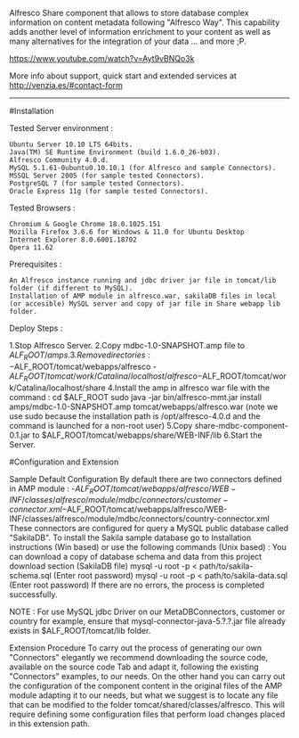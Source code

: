Alfresco Share component that allows to store database complex information on content metadata following "Alfresco Way". 
This capability adds another level of information enrichment to your content as well as many alternatives for the integration of your data ... and more ;P.

https://www.youtube.com/watch?v=Ayt9vBNQo3k

More info about support, quick start and extended services at http://venzia.es/#contact-form



-------------------------------------------------



#Installation

Tested Server environment :

    Ubuntu Server 10.10 LTS 64bits.
    Java(TM) SE Runtime Environment (build 1.6.0_26-b03).
    Alfresco Community 4.0.d.
    MySQL 5.1.61-0ubuntu0.10.10.1 (for Alfresco and sample Connectors).
    MSSQL Server 2005 (for sample tested Connectors).
    PostgreSQL 7 (for sample tested Connectors).
    Oracle Express 11g (for sample tested Connectors). 

Tested Browsers :

    Chromium & Google Chrome 18.0.1025.151
    Mozilla Firefox 3.6.6 for Windows & 11.0 for Ubuntu Desktop
    Internet Explorer 8.0.6001.18702
    Opera 11.62 

Prerequisites :

    An Alfresco instance running and jdbc driver jar file in tomcat/lib folder (if different to MySQL).
    Installation of AMP module in alfresco.war, sakilaDB files in local (or accesible) MySQL server and copy of jar file in Share webapp lib folder. 

Deploy Steps :

1.Stop Alfresco Server.
2.Copy mdbc-1.0-SNAPSHOT.amp file to $ALF_ROOT/amps.
3.Remove directories :
-$ALF_ROOT/tomcat/webapps/alfresco
-$ALF_ROOT/tomcat/work/Catalina/localhost/alfresco
-$ALF_ROOT/tomcat/work/Catalina/localhost/share
4.Install the amp in alfresco war file with the command :
cd $ALF_ROOT
sudo java -jar bin/alfresco-mmt.jar install amps/mdbc-1.0-SNAPSHOT.amp tomcat/webapps/alfresco.war
(note we use sudo because the installation path is /opt/alfresco-4.0.d and the command is launched for a non-root user)
5.Copy share-mdbc-component-0.1.jar to $ALF_ROOT/tomcat/webapps/share/WEB-INF/lib
6.Start the Server.

#Configuration and Extension

Sample Default Configuration
By default there are two connectors defined in AMP module :
-$ALF_ROOT/tomcat/webapps/alfresco/WEB-INF/classes/alfresco/module/mdbc/connectors/customer-connector.xml
-$ALF_ROOT/tomcat/webapps/alfresco/WEB-INF/classes/alfresco/module/mdbc/connectors/country-connector.xml
These connectors are configured for query a MySQL public database called "SakilaDB".
To install the Sakila sample database go to Installation instructions (Win based) or use the following commands (Unix based) :
You can download a copy of database schema and data from this project download section (SakilaDB file)
mysql -u root -p < path/to/sakila-schema.sql
(Enter root password)
mysql -u root -p < path/to/sakila-data.sql
(Enter root password)
If there are no errors, the process is completed successfully.

NOTE : For use MySQL jdbc Driver on our MetaDBConnectors, customer or country for example, ensure that mysql-connector-java-5.?.?.jar file already exists in $ALF_ROOT/tomcat/lib folder.

Extension Procedure
To carry out the process of generating our own "Connectors" elegantly we recommend downloading the source code, available on the source code Tab and adapt it, following the existing "Connectors" examples, to our needs.
On the other hand you can carry out the configuration of the component content in the original files of the AMP module adapting it to our needs, but what we suggest is to locate any file that can be modified to the folder tomcat/shared/classes/alfresco. This will require defining some configuration files that perform load changes placed in this extension path.
